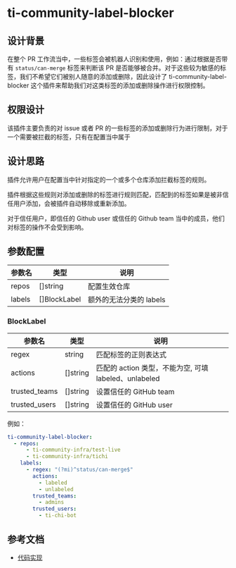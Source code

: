 # ti-community-label-blocker

## 设计背景 

在整个 PR 工作流当中，一些标签会被机器人识别和使用，例如：通过根据是否带有 `status/can-merge` 标签来判断该 PR 是否能够被合并。对于这些较为敏感的标签，我们不希望它们被别人随意的添加或删除，因此设计了 ti-community-label-blocker 这个插件来帮助我们对这类标签的添加或删除操作进行权限控制。

## 权限设计

该插件主要负责的对 issue 或者 PR 的一些标签的添加或删除行为进行限制，对于一个需要被拦截的标签，只有在配置当中属于

## 设计思路

插件允许用户在配置当中针对指定的一个或多个仓库添加拦截标签的规则。

插件根据这些规则对添加或删除的标签进行规则匹配，匹配到的标签如果是被非信任用户添加，会被插件自动移除或重新添加。

对于信任用户，即信任的 Github user 或信任的 Github team 当中的成员，他们对标签的操作不会受到影响。

## 参数配置

| 参数名             | 类型         | 说明                                     |
| ----------------- | ------------ | --------------------------------------- |
| repos             | []string     | 配置生效仓库                              |
| labels            | []BlockLabel | 额外的无法分类的 labels                   |

### BlockLabel

| 参数名               | 类型       | 说明                                              |
| -------------------- | -------- | ------------------------------------------------ |
| regex                | string   | 匹配标签的正则表达式                                 |
| actions              | []string | 匹配的 action 类型，不能为空, 可填 labeled、unlabeled |
| trusted_teams        | []string | 设置信任的 GitHub team                             |
| trusted_users        | []string | 设置信任的 GitHub user                             |

例如：

```yml
ti-community-label-blocker:
  - repos:
      - ti-community-infra/test-live
      - ti-community-infra/tichi
    labels:
      - regex: "(?mi)^status/can-merge$"
        actions: 
          - labeled
          - unlabeled
        trusted_teams: 
          - admins
        trusted_users:
          - ti-chi-bot
```

## 参考文档

- [代码实现](https://github.com/ti-community-infra/tichi/tree/master/internal/pkg/externalplugins/labelblocker)
